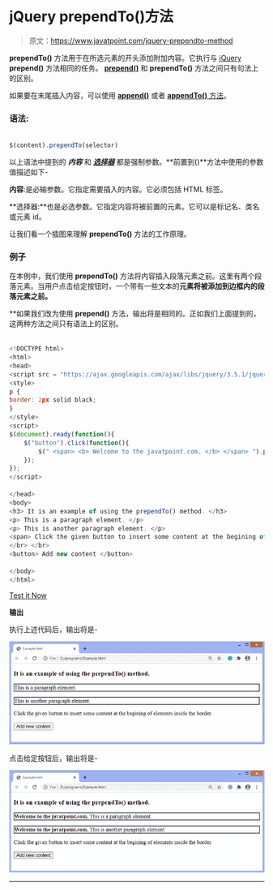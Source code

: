 # jQuery prependTo()方法

> 原文：<https://www.javatpoint.com/jquery-prependto-method>

**prependTo()** 方法用于在所选元素的开头添加附加内容。它执行与 [jQuery](https://www.javatpoint.com/jquery-tutorial) **prepend()** 方法相同的任务。 [**prepend()**](https://www.javatpoint.com/jquery-prepend) 和 **prependTo()** 方法之间只有句法上的区别。

如果要在末尾插入内容，可以使用 [**append()**](https://www.javatpoint.com/jquery-append) 或者 [**appendTo()** 方法](https://www.javatpoint.com/jquery-appendto)。

### **语法:**

```js

$(content).prependTo(selector)   

```

以上语法中提到的 ***内容*** 和 [***选择器***](https://www.javatpoint.com/jquery-selectors) 都是强制参数。**前置到()**方法中使用的参数值描述如下-

**内容**:是必输参数。它指定需要插入的内容。它必须包括 HTML 标签。

**选择器:**也是必选参数。它指定内容将被前置的元素。它可以是标记名、类名或元素 id。

让我们看一个插图来理解 **prependTo()** 方法的工作原理。

### 例子

在本例中，我们使用 **prependTo()** 方法将内容插入段落元素之前。这里有两个段落元素。当用户点击给定按钮时，一个带有一些文本的[](https://www.javatpoint.com/html-span-tag)**元素将被添加到边框内的段落元素之前。**

 **如果我们改为使用 **prepend()** 方法，输出将是相同的。正如我们上面提到的，这两种方法之间只有语法上的区别。

```js

<!DOCTYPE html>  
<html>  
<head>  
<script src = "https://ajax.googleapis.com/ajax/libs/jquery/3.5.1/jquery.min.js"> </script>  
<style>
p {
border: 2px solid black;
}
</style>
<script>  
$(document).ready(function(){  
    $("button").click(function(){  
        $(" <span> <b> Welcome to the javatpoint.com. </b> </span> ").prependTo("p");  
    });  
});  
</script>  

</head>  
<body>  
<h3> It is an example of using the prependTo() method. </h3>
<p> This is a paragraph element. </p>  
<p> This is another paragraph element. </p>  
<span> Click the given button to insert some content at the begining of elements inside the border. </span>
</br> </br>
<button> Add new content </button>  

</body>  
</html>

```

[Test it Now](https://www.javatpoint.com/oprweb/test.jsp?filename=jquery-prependto-method1)

**输出**

执行上述代码后，输出将是-

![jQuery prependTo() method](img/bd0492d23ede185c162188ac6507f148.png)

点击给定按钮后，输出将是-

![jQuery prependTo() method](img/542cb6118b960628a7c013434ee59b2e.png)

* * ***